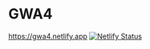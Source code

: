 # GWA4
https://gwa4.netlify.app
[![Netlify Status](https://api.netlify.com/api/v1/badges/1db1d584-e07a-45f2-a82a-2015cf99a19e/deploy-status)](https://app.netlify.com/sites/gwa4/deploys)
